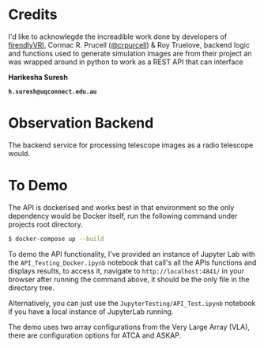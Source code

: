 # Credits
I'd like to acknowlegde the increadible work done by developers of [firendlyVRI](https://github.com/crpurcell/friendlyVRI),
Cormac R. Prucell ([@crpurcell](https://github.com/crpurcell)) & Roy Truelove, backend logic and functions used to generate
simulation images are from their project an was wrapped around in python to work as a REST API that can interface

**Harikesha Suresh**

**`h.suresh@uqconnect.edu.au`**

# Observation Backend
The backend service for processing telescope images as a radio telescope would.

# To Demo

The API is dockerised and works best in that environment so the only dependency would be 
Docker itself, run the following command under projects root directory.

```bash
$ docker-compose up --build
```

To demo the API functionality, I've provided an instance of Jupyter Lab with the 
`API_Testing_Docker.ipynb` notebook that call's all the APIs functions and displays results, 
to access it, navigate to `http://localhost:4841/` in your browser after running the command 
above, it should be the only file in the directory tree.

Alternatively, you can just use the `JupyterTesting/API_Test.ipynb` notebook if you have a 
local instance of JupyterLab running.

The demo uses two array configurations from the Very Large Array (VLA), there are configuration
options for ATCA and ASKAP.
